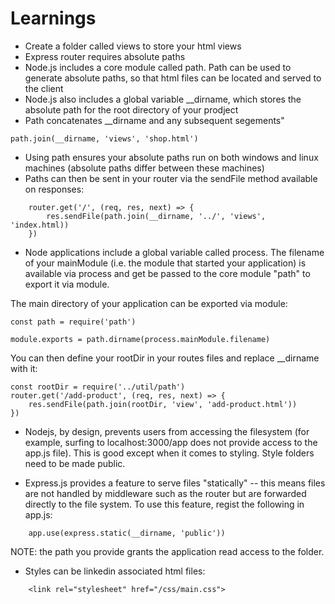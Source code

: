 # Learnings

* Create a folder called views to store your html views
* Express router requires absolute paths
* Node.js includes a core module called path.  Path can be used to generate absolute paths, so that html files can be located and served to the client
* Node.js also includes a global variable __dirname, which stores the absolute path for the root directory of your prodject
* Path concatenates __dirname and any subsequent segements"

``` path.join(__dirname, 'views', 'shop.html') ```

* Using path ensures your absolute paths run on both windows and linux machines (absolute paths differ between these machines)
* Paths can then be sent in your router via the sendFile method available on responses:

```
	router.get('/', (req, res, next) => {
		res.sendFile(path.join(__dirname, '../', 'views', 'index.html))
	})
```

* Node applications include a global variable called process. The filename of your mainModule (i.e. the module that started your application) is available via process and get be passed to the core module "path" to export it via  module.

The main directory of your application can be exported via  module:

```
const path = require('path')

module.exports = path.dirname(process.mainModule.filename)
```

You can then define your rootDir in your routes files and replace __dirname with it:

```
const rootDir = require('../util/path')
router.get('/add-product', (req, res, next) => {
	res.sendFile(path.join(rootDir, 'view', 'add-product.html'))
})
```

* Nodejs, by design, prevents users from accessing the filesystem (for example, surfing to localhost:3000/app does not provide access to the app.js file). This is good except when it comes to styling. Style folders need to be made public.

* Express.js provides a feature to serve files "statically" -- this means files are not handled by middleware such as the router but are forwarded directly to the file system. To use this feature, regist the following in app.js:

```
	app.use(express.static(__dirname, 'public'))
```

NOTE: the path you provide grants the application read access to the folder.

* Styles can be linkedin associated html files:

```
	<link rel="stylesheet" href="/css/main.css">
```